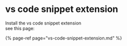 # vs code snippet extension

Install the vs code snippet extension  
see this page:

{% page-ref page="vs-code-snippet-extension.md" %}

